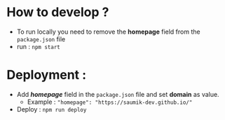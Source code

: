 # How to develop ?

- To run locally you need to remove the **homepage** field from the `package.json` file
- run : `npm start`

# Deployment :

- Add **_homepage_** field in the `package.json` file and set **domain** as value.
  - Example : `"homepage": "https://saumik-dev.github.io/"`
- Deploy : `npm run deploy`
